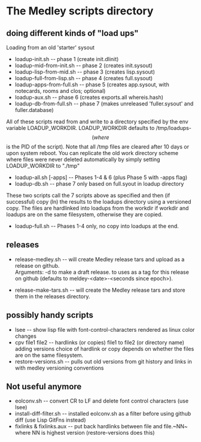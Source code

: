 # The Medley scripts directory

## doing different kinds of "load ups"

Loading from an old 'starter' sysout
* loadup-init.sh           -- phase 1 (create init.dlinit)
* loadup-mid-from-init.sh  -- phase 2 (creates init.sysout)
* loadup-lisp-from-mid.sh  -- phase 3 (creates lisp.sysout)
* loadup-full-from-lisp.sh -- phase 4 (creates full.sysout)
* loadup-apps-from-full.sh -- phase 5 (creates app.sysout, with notecards, rooms and clos; optional)
* loadup-aux.sh            -- phase 6 (creates exports.all whereis.hash)
* loadup-db-from-full.sh   -- phase 7 (makes unreleased 'fuller.sysout' and fuller.database)

All of these scripts read from and write to a directory specified by the env variable LOADUP_WORKDIR.
LOADUP_WORKDIR defaults to /tmp/loadups-$$ (where $$ is the PID of the script). Note that all /tmp files
are cleared after 10 days or upon system reboot. You can replicate the old work directory scheme 
where files were never deleted automatically by simply setting LOADUP_WORKDIR to "./tmp"

* loadup-all.sh [-apps] -- Phases 1-4 & 6 (plus Phase 5 with -apps flag)
* loadup-db.sh    -- phase 7 only based on full.syout in loadup directory

These two scripts call the 7 scripts above as specified and then (if successful) copy (ln) the results
to the loadups directory using a versioned copy.  The files are hardlinked into loadups from the workdir
if workdir and loadups are on the same filesystem, otherwise they are copied. 

* loadup-full.sh  -- Phases 1-4 only, no copy into loadups at the end.

## releases

* release-medley.sh --  will create Medley release tars and upload as a release on github.  
                      Arguments: -d to make a draft release. <Tag> to uses as a tag for this 
                      release on github (defaults to meldey-\<date>-\<seconds since epoch>).

* release-make-tars.sh -- will create the Medley release tars and store them in the releases directory.

## possibly handy scripts

* lsee <lispfile>  -- show lisp file with font-control-characters rendered as linux color changes
* cpv file1 file2  -- hardlinks (or copies) file1 to file2 (or directory name) adding versions
                      choice of hardlink or copy depends on whether the files are on the same filesystem.
* restore-versions.sh -- pulls out old versions from git history and links in with medley versioning conventions

## Not useful anymore 

* eolconv.sh  -- convert CR to LF and delete font control characters (use lsee)
* install-diff-filter.sh -- installed eolconv.sh as a filter before using github diff (use Lisp GitFns instead)
* fixlinks & fixlinks.aux  -- put back hardlinks between file and file.~NN~ where NN is highest version (restore-versions does this)

